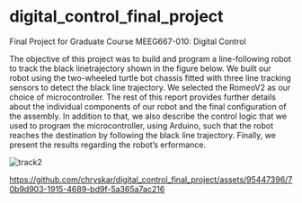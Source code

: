 # digital_control_final_project
Final Project for Graduate Course MEEG667-010: Digital Control

The objective of this project was to build and program a line-following robot to track the black linetrajectory shown in the figure below. We built our robot using the two-wheeled turtle bot chassis fitted with three line tracking sensors to detect the black line trajectory. We selected the RomeoV2 as our choice of microcontroller. The rest of this report provides further details about the individual components of our robot and the final configuration of the assembly. In addition to that, we also describe the control logic that we used to program the microcontroller, using Arduino, such that the robot reaches the destination by following the black line trajectory. Finally, we present the results regarding the robot’s erformance.

![track2](https://user-images.githubusercontent.com/95447396/145729262-12e4cba8-ed5d-4ab9-ba7d-8128c8274c6d.png)


https://github.com/chryskar/digital_control_final_project/assets/95447396/70b9d903-1915-4689-bd9f-5a365a7ac216

